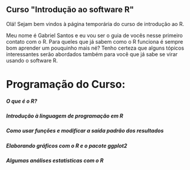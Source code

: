 ## Curso "Introdução ao software R"

Olá! Sejam bem vindos à página temporária do curso de introdução ao R.

Meu nome é Gabriel Santos e eu vou ser o guia de vocês nesse primeiro contato com o R.
Para queles que já sabem como o R funciona é sempre bom aprender um pouquinho mais né? 
Tenho certeza que alguns tópicos interessantes serão abordados também para você que já sabe se virar usando o software R.


# Programação do Curso:
  ##### O que é o R?
  ##### Introdução à linguagem de programação em R
  ##### Como usar funções e modificar a saída padrão dos resultados
  ##### Elaborando gráficos com o R e o pacote ggplot2
  ##### Algumas análises estatisticas com o R
  

